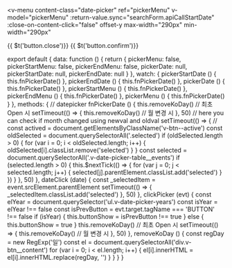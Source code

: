 <v-menu
  content-class="date-picker"
  ref="pickerMenu"
  v-model="pickerMenu"
  :return-value.sync="searchForm.apiCallStartDate"
  :close-on-content-click="false"
  offset-y
  max-width="290px"
  min-width="290px"
>
  <template v-slot:activator="{ on }">
    <v-text-field
      class="default text-field-date pr-0"
      v-model='dateRangeText'
      label="전송일시"
      placeholder="YYYY.MM.DD - YYYY.MM.DD"
      v-on="on"
      readonly
      clearable
      @click="clickPicker"
    >
    </v-text-field>
  </template>
  <div @click="clickPicker">
    <v-date-picker
      v-model="searchForm.apiCallStartDate"
      range
      no-title
      scrollable
      :event-color="
        date =>
          date == searchForm.apiCallStartDate[0]
            ? ['startDate']
            : date == searchForm.apiCallStartDate[1]
            ? ['endDate']
            : ''
      "
      :events="searchForm.apiCallStartDate"
      :date-format="date => new Date(date).toDateString()"
      :locale="$i18n.locale"
      :picker-date.sync="pickerDate"
      @click:date="dateClick"
    >
      <v-spacer></v-spacer>
      <v-btn text :ripple="false" color="pink" @click="pickerMenu = false">{{ $t('button.close')}}</v-btn>
      <v-btn text :ripple="false" color="pink" @click="$refs.pickerMenu.save(searchForm.apiCallStartDate)">{{ $t('button.confirm')}}</v-btn>
    </v-date-picker>
  </div>
</v-menu>

export default {
  data: function () {
    return {
      pickerMenu: false,
      pickerStartMenu: false,
      pickerEndMenu: false,
      pickerDate: null,
      pickerStartDate: null,
      pickerEndDate: null
    }
  },
  watch: {
    pickerStartDate () {
      this.fnPickerDate()
    },
    pickerEndDate () {
      this.fnPickerDate()
    },
    pickerDate () {
      this.fnPickerDate()
    },
    pickerStartMenu () {
      this.fnPickerDate()
    },
    pickerEndMenu () {
      this.fnPickerDate()
    },
    pickerMenu () {
      this.fnPickerDate()
    }
  },
  methods: {
    // datepicker
    fnPickerDate () {
      this.removeKoDay() // 최초 Open 시
      setTimeout(() => {
        this.removeKoDay() // 월 변경 시
      }, 50)
      // here you can check if month changed using newval and oldval
      setTimeout(() => {
        // const actived = document.getElementsByClassName('v-btn--active')
        const oldSelected = document.querySelectorAll('.selected')
        if (oldSelected.length > 0) {
          for (var i = 0; i < oldSelected.length; i++) {
            oldSelected[i].classList.remove('selected')
          }
        }
        const selected = document.querySelectorAll('.v-date-picker-table__events')
        if (selected.length > 0) {
          this.$nextTick(() => {
            for (var j = 0; j < selected.length; j++) {
              selected[j].parentElement.classList.add('selected')
            }
          })
        }
      }, 50)
    },
    dateClick (date) {
      const _selectedItem = event.srcElement.parentElement
      setTimeout(() => {
        _selectedItem.classList.add('selected')
      }, 50)
    },
    clickPicker (evt) {
      const elYear = document.querySelector('ul.v-date-picker-years')
      const isYear = elYear !== false
      const isPrevButton = evt.target.tagName === 'BUTTON' !== false
      if (isYear) {
        this.buttonShow = isPrevButton !== true
      } else {
        this.buttonShow = true
      }
      this.removeKoDay() // 최초 Open 시
      setTimeout(() => {
        this.removeKoDay() // 월 변경 시
      }, 50)
    },
    removeKoDay () {
      const regDay = new RegExp('일')
      const el = document.querySelectorAll('div.v-btn__content')
      for (var i = 0; i < el.length; i++) {
        el[i].innerHTML = el[i].innerHTML.replace(regDay, '')
      }
    }
  }
}

